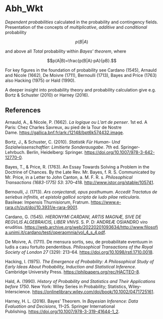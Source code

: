 # Abh_Wkt
*Dependent probabilities* calculated in the probability and contingency fields. Presentation of the concepts of *multiplicative*, *additive* and *conditional* probability

$$p(B|A)$$

and above all *Total* probability within *Bayes' theorem*,  where

$$p(A|B)=\frac{p(B|A)⋅pA}{pB}.$$

For key figures in the foundation of probability see Cardano (1545), Arnauld and Nicole (1662), De Moivre (1711), Bernoulli (1713), Bayes and Price (1763) also Hacking (1975) or Hald (1990).

A deeper insight into probability theory and probability calculation give e.g. Bortz & Schuster (2010) or Harney (2016).

## References

Arnauld, A., & Nicole, P. (1662). *La logique ou L’art de penser*. 1st ed. A Paris: Chez Charles Savreux, au pied de la Tour de Nostre Dame. https://gallica.bnf.fr/ark:/12148/bpt6k574432.image.

Bortz, J., & Schuster, C. (2010). *Statistik Für Human- Und Sozialwissenschaftler: Limitierte Sonderausgabe*. 7th ed. Springer-Lehrbuch. Berlin, Heidelberg: Springer. https://doi.org/10.1007/978-3-642-12770-0.

Bayes, T., & Price, R. (1763). An Essay Towards Solving a Problem in the Doctrine of Chances. By the Late Rev. Mr. Bayes, f. R. S. Communicated by Mr. Price, in a Letter to John Canton, a. M. F. R. s. *Philosophical Transactions (1683-1775) 53*: 370–418. http://www.jstor.org/stable/105741.

Bernoulli, J. (1713). *Ars conjectandi, opus posthumum. Accedit Tractatus de seriebus infinitis, et epistola gallicé scripta de ludo pilae reticularis*. Basileae: Impensis Thurnisiorum, Fratrum. https://www.e-rara.ch/zut/doi/10.3931/e-rara-9001.

Cardano, G. (1545). *HIERONYMI CARDANI, ARTIS MAGNÆ, SIVE DE REGVLIS ALGEBRAICIS, LIBER VNVS*. S. P. D: ANDREÆ OSIANDRO viro eruditiss. https://web.archive.org/web/20220201093634/http://www.filosofia.unimi.it/cardano/testi/operaomnia/vol_4_s_4.pdf.

De Moivre, A. (1711). De mensura sortis, seu, de probabilitate eventuum in ludis a casu fortuito pendentibus. *Philosophical Transactions of the Royal Society of London 27* (329): 213–64. https://doi.org/10.1098/rstl.1710.0018.

Hacking, I. (1975). *The Emergence of Probability: A Philosophical Study of Early Ideas About Probability, Induction and Statistical Inference*. Cambridge University Press. https://philpapers.org/rec/HACTEO-8.

Hald, A. (1990). *History of Probability and Statistics and Their Applications before 1750*. New York: Wiley Series in Probability; Statistics, Wiley-Interscience. https://onlinelibrary.wiley.com/doi/book/10.1002/0471725161.

Harney, H. L. (2016). Bayes’ Theorem. In *Bayesian Inference: Data Evaluation and Decisions*, 11–25. Springer International Publishing. https://doi.org/10.1007/978-3-319-41644-1_2.
